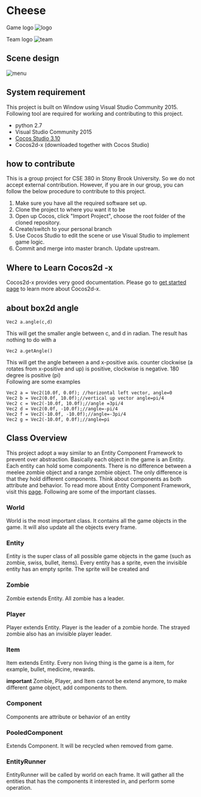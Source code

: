 # Cheese
Game logo
![logo][logo]

Team logo
![team][team]

## Scene design
![menu](https://github.com/yiochen/Cheese/blob/master/Resources/res/Assets/Images/EXAMPLE.png?raw=true)
## System requirement
This project is built on Window using Visual Studio Community 2015. Following tool are required for working and contributing to this project.  
- python 2.7
- Visual Studio Community 2015
- [Cocos Studio 3.10][cocos]
- Cocos2d-x (downloaded together with Cocos Studio)

## how to contribute
This is a group project for CSE 380 in Stony Brook University. So we do not accept external contribution. However, if you are in our group, you can follow the below procedure to contribute to this project.  
1. Make sure you have all the required software set up.
2. Clone the project to where you want it to be
3. Open up Cocos, click "Import Project", choose the root folder of the cloned repository.
4. Create/switch to your personal branch
5. Use Cocos Studio to edit the scene or use Visual Studio to implement game logic.
6. Commit and merge into master branch. Update upstream.  

## Where to Learn Cocos2d -x
Cocos2d-x provides very good documentation. Please go to [get started page](http://www.cocos2d-x.org/learn) to learn more about Cocos2d-x.

## about box2d angle

	Vec2 a.angle(c,d) 
	
This will get the smaller angle between c, and d in radian. The result has nothing to do with a

	Vec2 a.getAngle()
	
This will get the angle between a and x-positive axis. counter clockwise (a rotates from x-positive and up) is positive, clockwise is negative. 180 degree is positive (pi)  
Following are some examples

	Vec2 a = Vec2(10.0f, 0.0f); //horizontal left vector, angle=0
	Vec2 b = Vec2(0.0f, 10.0f);//vertical up vector angle=pi/4
	Vec2 c = Vec2(-10.0f, 10.0f);//angle =3pi/4
	Vec2 d = Vec2(0.0f, -10.0f);//angle=-pi/4
	Vec2 f = Vec2(-10.0f, -10.0f);//angle=-3pi/4
	Vec2 g = Vec2(-10.0f, 0.0f);//angle=pi
	
	
## Class Overview
This project adopt a way similar to an Entity Component Framework to prevent over abstraction. Basically each object in the game is an Entity. Each 
entity can hold some components. There is no difference between a meelee zombie object and a range zombie object. The only difference is that they hold 
different components. Think about components as both attribute and behavior. To read more about Entity Component Framework, visit this [page][ECS]. 
Following are some of the important classes.

### World
World is the most important class. It contains all the game objects in the game. It will also update all the objects every frame. 
### Entity
Entity is the super class of all possible game objects in the game (such as zombie, swiss, bullet, items). Every entity has a sprite, even the invisible entity has an empty sprite. The sprite will be created and 
### Zombie
Zombie extends Entity. All zombie has a leader.
### Player
Player extends Entity. Player is the leader of a zombie horde. The strayed zombie also has an invisible player leader.
### Item
Item extends Entity. Every non living thing is the game is a item, for example, bullet, medicine, rewards.

**important** Zombie, Player, and Item cannot be extend anymore, to make different game object, add components to them.  

### Component
Components are attribute or behavior of an entity
### PooledComponent
Extends Component. It will be recycled when removed from game.
### EntityRunner
EntityRunner will be called by world on each frame. It will gather all the entities that has the components it interested in, and perform some operation.



[logo]: https://github.com/yiochen/Cheese/blob/master/Resources/res/Assets/Images/Logo.png?raw=true
[team]:https://github.com/yiochen/Cheese/blob/master/Resources/res/Assets/Images/Team.png?raw=true
[cocos]:http://www.cocos2d-x.org/download
[ECS]:http://www.gamedev.net/page/resources/_/technical/game-programming/understanding-component-entity-systems-r3013
